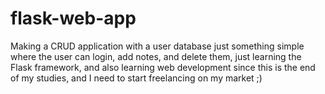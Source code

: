 # flask-web-app

Making a CRUD application with a user database just something simple where the user can login, add notes, and delete them, just learning the Flask framework, and also learning web development since this is the end of my studies, and I need to start freelancing on my market ;)
